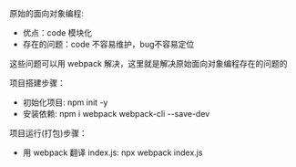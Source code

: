 原始的面向对象编程:
- 优点：code 模块化
- 存在的问题：code 不容易维护，bug不容易定位

这些问题可以用 webpack 解决，这里就是解决原始面向对象编程存在的问题的

项目搭建步骤：
- 初始化项目: npm init -y
- 安装依赖: npm i webpack webpack-cli --save-dev

项目运行(打包)步骤：
- 用 webpack 翻译 index.js: npx webpack index.js
